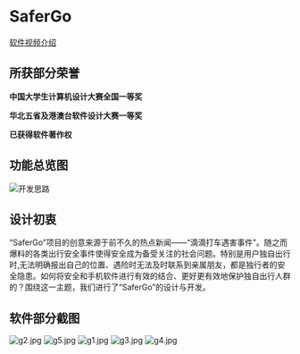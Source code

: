 # SaferGo
[软件视频介绍](https://www.bilibili.com/video/av93897381/)

## 所获部分荣誉

**中国大学生计算机设计大赛全国一等奖**

**华北五省及港澳台软件设计大赛一等奖**

**已获得软件著作权**

## 功能总览图
![开发思路](https://i.loli.net/2020/03/05/tDxL2z7BqmvK9ok.png)

## 设计初衷

“SaferGo”项目的创意来源于前不久的热点新闻——“滴滴打车遇害事件”。随之而爆料的各类出行安全事件使得安全成为备受关注的社会问题。特别是用户独自出行时,无法明确报出自己的位置、遇险时无法及时联系到亲属朋友，都是独行者的安全隐患。如何将安全和手机软件进行有效的结合、更好更有效地保护独自出行人群的？围绕这一主题，我们进行了“SaferGo”的设计与开发。

## 软件部分截图
![g2.jpg](https://i.loli.net/2020/03/05/XfDbeC81F5AGMSo.jpg)
![g5.jpg](https://i.loli.net/2020/03/05/g3yBEM67SjpzNiK.jpg)
![g1.jpg](https://i.loli.net/2020/03/05/ZpVnNWU4CBrIsgy.jpg)
![g3.jpg](https://i.loli.net/2020/03/05/eLEcJlDZ78XdUph.jpg)
![g4.jpg](https://i.loli.net/2020/03/05/f1sehzJOU5mqjtp.jpg)


